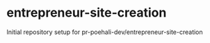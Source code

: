 # entrepreneur-site-creation

Initial repository setup for pr-poehali-dev/entrepreneur-site-creation